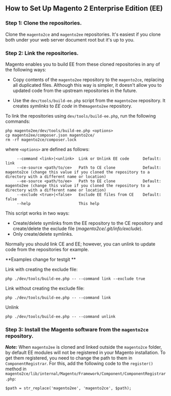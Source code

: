 <h2>How to Set Up Magento 2 Enterprise Edition (EE)</h2>

### Step 1: Clone the repositories.
Clone the `magento2ce` and `magento2ee` repositories. It's easiest if you clone both under your web server document root but it's up to you.

### Step 2: Link the repositories.
Magento enables you to build EE from these cloned repositories in any of the following ways:

*	Copy contents of the `magento2ee` repository to the `magento2ce`, replacing all duplicated files. Although this way is simpler, it doesn't allow you to updated code from the upstream repositories in the future.

*	Use the `dev/tools/build-ee.php` script from the `magento2ee` repository. It creates *symlinks* to *EE code* in  the`magento2ee` repository.

To link the repositories using `dev/tools/build-ee.php`, run the following commands:

```
php magento2ee/dev/tools/build-ee.php <options>
cp magento2ee/composer.json magento2ce/
rm -rf magento2ce/composer.lock
```

where `<options>` are defined as follows:
```
     --command <link>|<unlink>  Link or Unlink EE code      Default: link
     --ce-source <path/to/ce>   Path to CE clone            Default: magento2ce (change this value if you cloned the repository to a directory with a different name or location)
     --ee-source <path/to/ee>   Path to EE clone            Default: magento2ee (change this value if you cloned the repository to a directory with a different name or location)
     --exclude <true>|<false>   Exclude EE files from CE    Default: false
     --help                     This help
```

This script works in two ways:

* Create/delete symlinks from the EE repository to the CE repository and create/delete the exclude file (*magento2ce/.git/info/exclude*).
* Only create/delete symlinks.

Normally you should link CE and EE; however, you can unlink to update code from the repositories for example.

**Examples  change for testgit **

Link with creating the exclude file:
```
php ./dev/tools/build-ee.php -- --command link --exclude true
```

Link without creating the exclude file:
```
php ./dev/tools/build-ee.php -- --command link
```

Unlink
```
php ./dev/tools/build-ee.php -- --command unlink
```

### Step 3: Install the Magento software from the `magento2ce` repository.

***Note:***
When `magento2ee` is cloned and linked outside the `magento2ce` folder, by default EE modules will not be registered in your Magento installation. To get them registered, you need to change the path to them in `ComponentRegistrar`.
For this, add the following code to the `register()` method in `magento2ce/lib/internal/Magento/Framework/Component/ComponentRegistrar.php`:
```
$path = str_replace('magento2ee', 'magento2ce', $path);
```
